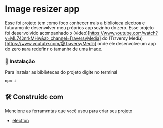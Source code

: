 # Image resizer app

Esse foi projeto tem como foco conhecer mais a biblioteca [electron](https://www.electronjs.org/) e futuramente desenvolver meu próprios app sozinho do zero. 
Esse projeto foi desenvolvido acompanhado o (video)[https://www.youtube.com/watch?v=ML743nrkMHw&ab_channel=TraversyMedia] do (Traversy Media)[https://www.youtube.com/@TraversyMedia] onde ele desenvolve um app do zero para redefinir o tamanho de uma image.

### 🔧 Instalação

Para instalar as bibliotecas do projeto digite no terminal

```
npm i
```

## 🛠️ Construído com

Mencione as ferramentas que você usou para criar seu projeto

* [electron](https://www.electronjs.org/)
